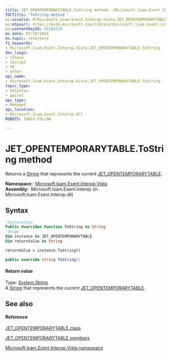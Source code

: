 ```yaml
---
title: JET_OPENTEMPORARYTABLE.ToString method  (Microsoft.Isam.Esent.Interop.Vista)
TOCTitle: 'ToString method '
ms:assetid: M:Microsoft.Isam.Esent.Interop.Vista.JET_OPENTEMPORARYTABLE.ToString
ms:mtpsurl: https://msdn.microsoft.com/library/microsoft.isam.esent.interop.vista.jet_opentemporarytable.tostring(v=EXCHG.10)
ms:contentKeyID: 55104224
ms.date: 07/30/2014
ms.topic: reference
f1_keywords:
- Microsoft.Isam.Esent.Interop.Vista.JET_OPENTEMPORARYTABLE.ToString
dev_langs:
- CSharp
- JScript
- VB
- other
api_name: 
- Microsoft.Isam.Esent.Interop.Vista.JET_OPENTEMPORARYTABLE.ToString
topic_type: 
- kbSyntax
- apiref
api_type: 
- Managed
api_location: 
- Microsoft.Isam.Esent.Interop.dll
ROBOTS: INDEX,FOLLOW

---
```


# JET_OPENTEMPORARYTABLE.ToString method

Returns a [String](/dotnet/api/system.string) that represents the current [JET_OPENTEMPORARYTABLE](dn351217\(v=exchg.10\).md).

**Namespace:**  [Microsoft.Isam.Esent.Interop.Vista](hh558039\(v=exchg.10\).md)  
**Assembly:**  Microsoft.Isam.Esent.Interop (in Microsoft.Isam.Esent.Interop.dll)

## Syntax

``` vb
'Declaration
Public Overrides Function ToString As String
'Usage
Dim instance As JET_OPENTEMPORARYTABLE
Dim returnValue As String

returnValue = instance.ToString()
```

``` csharp
public override string ToString()
```

#### Return value

Type: [System.String](/dotnet/api/system.string)  
A [String](/dotnet/api/system.string) that represents the current [JET_OPENTEMPORARYTABLE](dn351217\(v=exchg.10\).md).  

## See also

#### Reference

[JET_OPENTEMPORARYTABLE class](dn351217\(v=exchg.10\).md)

[JET_OPENTEMPORARYTABLE members](dn335285\(v=exchg.10\).md)

[Microsoft.Isam.Esent.Interop.Vista namespace](hh558039\(v=exchg.10\).md)